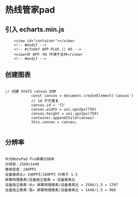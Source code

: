 # 热线管家pad
## 引入 echarts.min.js
<!-- #ifdef APP-PLUS || H5  -->
		<view id="container"></view>
		<!-- #endif -->
		<!-- #ifndef APP-PLUS || H5 -->
		<view>非 APP、H5 环境不支持</view>
		<!-- #endif -->
## 创建图表
<code>
// 创建 html5 canvas DOM
			const canvas = document.createElement('canvas')
			// id 不可重复
			canvas.id = 'f2'
			canvas.width = uni.upx2px(750)
			canvas.height = uni.upx2px(750)
			container.appendChild(canvas)
			this.canvas = canvas;
			<!-- #endif -->
</code>

## 分辨率
<code>
华为MatePad Pro屏幕分辩率
分辨率：2560×1440
像素密度：240PPI
设备像素比= 240PPI/160PPI 约等于 1.5‬
屏幕物理像素/设备独立像素 = 设备像素比
设备独立像素-长= 屏幕物理像素/设备像素比 = 2560/1.5 = 1707
设备独立像素-宽= 屏幕物理像素/设备像素比 = 1440/1.5 = 960
</code>